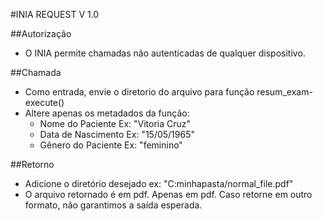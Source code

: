 #INIA REQUEST V 1.0

##Autorização
- O INIA permite chamadas não autenticadas de qualquer dispositivo.

##Chamada
- Como entrada, envie o diretorio do arquivo para função resum_exam-execute()
- Altere apenas os metadados da função:
  - Nome do Paciente Ex: "Vitoria Cruz"
  - Data de Nascimento Ex: "15/05/1965"
  - Gênero do Paciente Ex: "feminino"

##Retorno
- Adicione o diretório desejado ex: "C:minhapasta/normal_file.pdf"
- O arquivo retornado é em pdf. Apenas em pdf. Caso retorne em outro formato, não garantimos a saída esperada.
